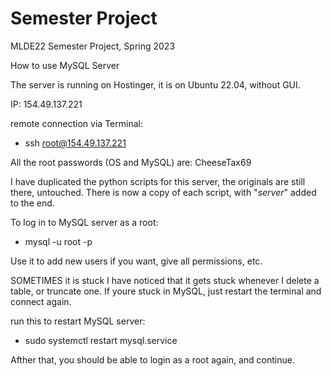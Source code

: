 # Semester Project
 MLDE22 Semester Project, Spring 2023


How to use MySQL Server

The server is running on Hostinger, it is on Ubuntu 22.04, without GUI.

IP: 154.49.137.221

remote connection via Terminal:
- ssh root@154.49.137.221

All the root passwords (OS and MySQL) are: CheeseTax69

I have duplicated the python scripts for this server, the originals are still there, untouched. 
There is now a copy of each script, with "_server_" added to the end.

To log in to MySQL server as a root:
- mysql -u root -p

Use it to add new users if you want, give all permissions, etc.

SOMETIMES it is stuck
I have noticed that it gets stuck whenever I delete a table, or truncate one.
If youre stuck in MySQL, just restart the terminal and connect again.

run this to restart MySQL server:
- sudo systemctl restart mysql.service

Afther that, you should be able to login as a root again, and continue.
